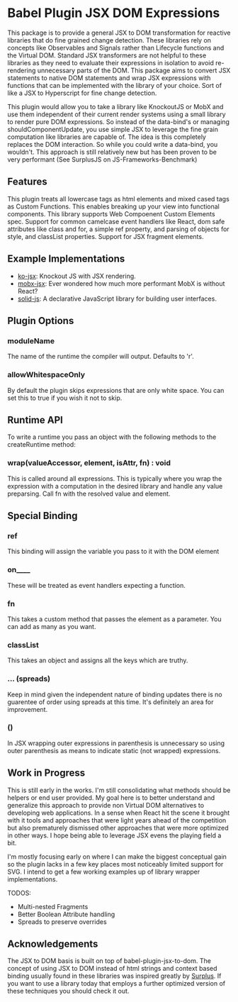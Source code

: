 # Babel Plugin JSX DOM Expressions

This package is to provide a general JSX to DOM transformation for reactive libraries that do fine grained change detection.  These libraries rely on concepts like Observables and Signals rather than Lifecycle functions and the Virtual DOM.  Standard JSX transformers are not helpful to these libraries as they need to evaluate their expressions in isolation to avoid re-rendering unnecessary parts of the DOM. This package aims to convert JSX statements to native DOM statements and wrap JSX expressions with functions that can be implemented with the library of your choice. Sort of like a JSX to Hyperscript for fine change detection.

This plugin would allow you to take a library like KnockoutJS or MobX and use them independent of their current render systems using a small library to render pure DOM expressions. So instead of the data-bind's or managing shouldComponentUpdate, you use simple JSX to leverage the fine grain computation like libraries are capable of.  The idea is this completely replaces the DOM interaction. So while you could write a data-bind, you wouldn't.  This approach is still relatively new but has been proven to be very performant (See SurplusJS on JS-Frameworks-Benchmark)

## Features

This plugin treats all lowercase tags as html elements and mixed cased tags as Custom Functions. This enables breaking up your view into functional components. This library supports Web Compoenent Custom Elements spec. Support for common camelcase event handlers like React, dom safe attributes like class and for, a simple ref property, and parsing of objects for style, and classList properties. Support for JSX fragment elements.

## Example Implementations
* [ko-jsx](https://github.com/ryansolid/ko-jsx): Knockout JS with JSX rendering.
* [mobx-jsx](https://github.com/ryansolid/mobx-jsx): Ever wondered how much more performant MobX is without React?
* [solid-js](https://github.com/ryansolid/solid-js): A declarative JavaScript library for building user interfaces.

## Plugin Options

### moduleName
The name of the runtime the compiler will output. Defaults to 'r'.

### allowWhitespaceOnly
By default the plugin skips expressions that are only white space. You can set this to true if you wish it not to skip.

## Runtime API

To write a runtime you pass an object with the following methods to the createRuntime method:

### wrap(valueAccessor, element, isAttr, fn) : void

This is called around all expressions. This is typically where you wrap the expression with a computation in the desired library and handle any value preparsing. Call fn with the resolved value and element.

## Special Binding

### ref

This binding will assign the variable you pass to it with the DOM element

### on____

These will be treated as event handlers expecting a function.

### fn

This takes a custom method that passes the element as a parameter. You can add as many as you want.

### classList

This takes an object and assigns all the keys which are truthy.

### ... (spreads)

Keep in mind given the independent nature of binding updates there is no guarentee of order using spreads at this time. It's definitely an area for improvement.

### ()

In JSX wrapping outer expressions in parenthesis is unnecessary so using outer parenthesis as means to indicate static (not wrapped) expressions.

## Work in Progress

This is still early in the works. I'm still consolidating what methods should be helpers or end user provided. My goal here is to better understand and generalize this approach to provide non Virtual DOM alternatives to developing web applications.  In a sense when React hit the scene it brought with it tools and approaches that were light years ahead of the competition but also prematurely dismissed other approaches that were more optimized in other ways. I hope being able to leverage JSX evens the playing field a bit.

I'm mostly focusing early on where I can make the biggest conceptual gain so the plugin lacks in a few key places most noticeably limited support for SVG. I intend to get a few working examples up of library wrapper implementations.

TODOS:

* Multi-nested Fragments
* Better Boolean Attribute handling
* Spreads to preserve overrides

## Acknowledgements

The JSX to DOM basis is built on top of babel-plugin-jsx-to-dom. The concept of using JSX to DOM instead of html strings and context based binding usually found in these libraries was inspired greatly by [Surplus](https://github.com/adamhaile/surplus). If you want to use a library today that employs a further optimized version of these techniques you should check it out.

